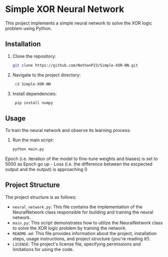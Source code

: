 # Simple XOR Neural Network

This project implements a simple neural network to solve the XOR logic problem using Python.

## Installation

1. Clone the repository:
   ```bash
   git clone https://github.com/NathanP23/Simple-XOR-NN.git

2. Navigate to the project directory:
   ```bash
    cd Simple-XOR-NN

3. Install dependencies:
   ```bash
    pip install numpy

## Usage

To train the neural network and observe its learning process:

1. Run the main script:
   ```bash
   python main.py

Epoch (i.e. iteration of the model to fine-tune weights and biases) is set to 5000
as Epoch go up - Loss (i.e. the difference between the excpected output and the output) is approaching 0

## Project Structure

The project structure is as follows:

- `neural_network.py`: This file contains the implementation of the NeuralNetwork class responsible for building and training the neural network.
- `main.py`: This script demonstrates how to utilize the NeuralNetwork class to solve the XOR logic problem by training the network.
- `README.md`: This file provides information about the project, installation steps, usage instructions, and project structure (you're reading it!).
- `LICENSE`: The project's license file, specifying permissions and limitations for using the code.



